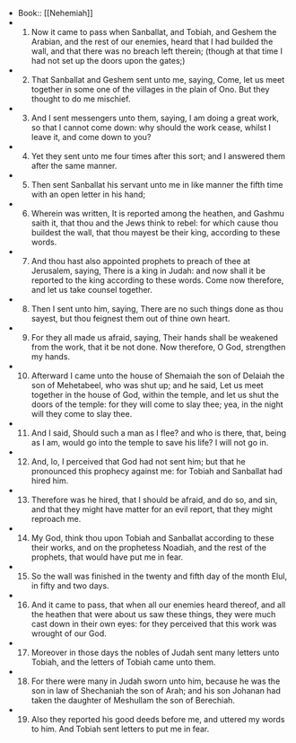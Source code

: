 - Book:: [[Nehemiah]]
- 1. Now it came to pass when Sanballat, and Tobiah, and Geshem the Arabian, and the rest of our enemies, heard that I had builded the wall, and that there was no breach left therein; (though at that time I had not set up the doors upon the gates;)
- 2. That Sanballat and Geshem sent unto me, saying, Come, let us meet together in some one of the villages in the plain of Ono. But they thought to do me mischief.
- 3. And I sent messengers unto them, saying, I am doing a great work, so that I cannot come down: why should the work cease, whilst I leave it, and come down to you?
- 4. Yet they sent unto me four times after this sort; and I answered them after the same manner.
- 5. Then sent Sanballat his servant unto me in like manner the fifth time with an open letter in his hand;
- 6. Wherein was written, It is reported among the heathen, and Gashmu saith it, that thou and the Jews think to rebel: for which cause thou buildest the wall, that thou mayest be their king, according to these words.
- 7. And thou hast also appointed prophets to preach of thee at Jerusalem, saying, There is a king in Judah: and now shall it be reported to the king according to these words. Come now therefore, and let us take counsel together.
- 8. Then I sent unto him, saying, There are no such things done as thou sayest, but thou feignest them out of thine own heart.
- 9. For they all made us afraid, saying, Their hands shall be weakened from the work, that it be not done. Now therefore, O God, strengthen my hands.
- 10. Afterward I came unto the house of Shemaiah the son of Delaiah the son of Mehetabeel, who was shut up; and he said, Let us meet together in the house of God, within the temple, and let us shut the doors of the temple: for they will come to slay thee; yea, in the night will they come to slay thee.
- 11. And I said, Should such a man as I flee? and who is there, that, being as I am, would go into the temple to save his life? I will not go in.
- 12. And, lo, I perceived that God had not sent him; but that he pronounced this prophecy against me: for Tobiah and Sanballat had hired him.
- 13. Therefore was he hired, that I should be afraid, and do so, and sin, and that they might have matter for an evil report, that they might reproach me.
- 14. My God, think thou upon Tobiah and Sanballat according to these their works, and on the prophetess Noadiah, and the rest of the prophets, that would have put me in fear.
- 15. So the wall was finished in the twenty and fifth day of the month Elul, in fifty and two days.
- 16. And it came to pass, that when all our enemies heard thereof, and all the heathen that were about us saw these things, they were much cast down in their own eyes: for they perceived that this work was wrought of our God.
- 17. Moreover in those days the nobles of Judah sent many letters unto Tobiah, and the letters of Tobiah came unto them.
- 18. For there were many in Judah sworn unto him, because he was the son in law of Shechaniah the son of Arah; and his son Johanan had taken the daughter of Meshullam the son of Berechiah.
- 19. Also they reported his good deeds before me, and uttered my words to him. And Tobiah sent letters to put me in fear.

